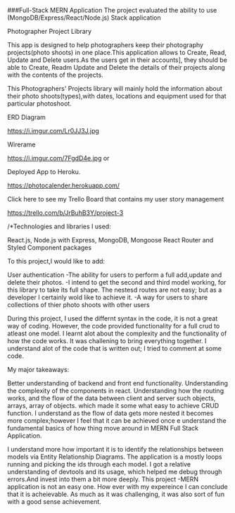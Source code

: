 
###Full-Stack MERN Application
The project evaluated the ability to use (MongoDB/Express/React/Node.js) Stack application

Photographer Project Library

This app is designed to help photographers keep their photography projects(photo shoots) in one place.This application allows to Create, Read, Update and Delete users.As the users get in their accounts], they should be able to Create, Readm Update and Delete the details of their projects along with the contents of the projects. 

 This Photographers' Projects library will mainly hold the information about their photo shoots(types),with  dates, locations and equipment used for that particular photoshoot.



  ERD Diagram 

 https://i.imgur.com/Lr0JJ3J.jpg


  Wirerame 

https://i.imgur.com/7FgdD4e.jpg or
  
 Deployed App to Heroku.

 https://photocalender.herokuapp.com/



Click here to see my Trello Board that contains my user story management

https://trello.com/b/JrBuhB3Y/project-3



/*Technologies and libraries I used:

 React.js,
  Node.js with Express,
 MongoDB,
 Mongoose 
 React Router and Styled Component packages



To this project,I would like to add:

User authentication
-The ability for  users to perform a full add,update and delete their photos.
-I intend to get the second and third model working, for this library to take its full shape. The nestesd routes are not easy; but as a developer I  certainly wold like to achieve it. 
-A way for users to share collections of thier photo shoots with other users



During this project, I used the differnt syntax in the code, it is not a great way of coding. However, the code provided functionality for a full crud to atleast one model. I learnt alot about the complexity and the functionality of how the code works. It was challening to bring everything together. I understand alot of the code that is written out; I tried to comment at some code.


My major takeaways:

Better understanding of backend and front end functionality. 
Understanding the complexity of the components in react.
Understanding how the routing works, and the flow of the data between client and server such objects, arrays, array of objects. 
which made it some what easy to achieve CRUD function. I understand as the flow of data gets more nested it becomes more complex;however I feel that it can be achieved once e understand the fundamental basics of how thing move around in MERN Full Stack Application. 

I understand more how important it is to identify the relationships between models via Entity Relationship Diagrams. The application is a mostly loops running and picking the ids through each model. I got a relative understanding of devtools and its usage, which helped me debug through errors.And invest into them a bit more deeply. This project -MERN application is not an easy one. How ever with my expereince I can conclude that it is acheievable. As much as it was challenging, it was also sort of fun with a good sense achievement. 







